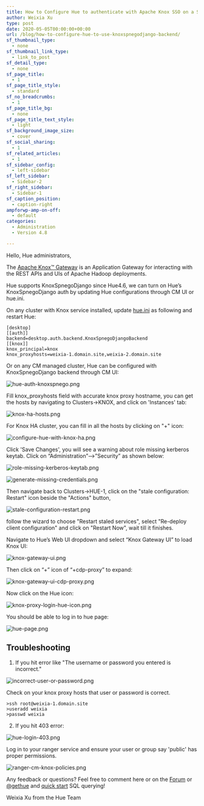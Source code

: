 ```yaml
---
title: How to Configure Hue to authenticate with Apache Knox SSO on a Secure Cluster
author: Weixia Xu
type: post
date: 2020-05-05T00:00:00+00:00
url: /blog/how-to-configure-hue-to-use-knoxspnegodjango-backend/
sf_thumbnail_type:
  - none
sf_thumbnail_link_type:
  - link_to_post
sf_detail_type:
  - none
sf_page_title:
  - 1
sf_page_title_style:
  - standard
sf_no_breadcrumbs:
  - 1
sf_page_title_bg:
  - none
sf_page_title_text_style:
  - light
sf_background_image_size:
  - cover
sf_social_sharing:
  - 1
sf_related_articles:
  - 1
sf_sidebar_config:
  - left-sidebar
sf_left_sidebar:
  - Sidebar-2
sf_right_sidebar:
  - Sidebar-1
sf_caption_position:
  - caption-right
ampforwp-amp-on-off:
  - default
categories:
  - Administration
  - Version 4.8

---
```

Hello, Hue administrators,

The [Apache Knox™ Gateway](https://knox.apache.org/) is an Application Gateway for interacting with the REST APIs
 and UIs of Apache Hadoop deployments.

Hue supports KnoxSpnegoDjango since Hue4.6, we can turn on Hue’s KnoxSpnegoDjango auth by updating Hue configurations
 through CM UI or hue.ini.

On any cluster with Knox service installed, update [hue.ini](https://docs.gethue.com/administrator/configuration/) as following and restart Hue:

    [desktop]
    [[auth]]
    backend=desktop.auth.backend.KnoxSpnegoDjangoBackend
    [[knox]]
    knox_principal=knox
    knox_proxyhosts=weixia-1.domain.site,weixia-2.domain.site

Or on any CM managed cluster, Hue can be configured with KnoxSpnegoDjango backend through CM UI:

![hue-auth-knoxspnego.png](https://cdn.gethue.com/uploads/2020/05/hue-auth-knoxspnego.png)

Fill knox_proxyhosts field with accurate knox proxy hostname, you can get the hosts by navigating to Clusters->KNOX, and
click on 'Instances' tab:

![knox-ha-hosts.png](https://cdn.gethue.com/uploads/2020/05/knox-ha-hosts.png)

For Knox HA cluster, you can fill in all the hosts by clicking on "+" icon:

![configure-hue-with-knox-ha.png](https://cdn.gethue.com/uploads/2020/05/configure-hue-with-knox-ha.png)

Click 'Save Changes', you will see a warning about role missing kerberos keytab. Click on “Administration”-->”Security”
 as shown below:
 
![role-missing-kerberos-keytab.png](https://cdn.gethue.com/uploads/2020/05/role-missing-kerberos-keytab.png)

![generate-missing-credentials.png](https://cdn.gethue.com/uploads/2020/05/generate-missing-credentials.png)

Then navigate back to Clusters->HUE-1, click on the "stale configuration: Restart" icon beside the "Actions" button,

![stale-configuration-restart.png](https://cdn.gethue.com/uploads/2020/05/stale-configuration-restart.png)

follow the wizard to choose "Restart staled services", select "Re-deploy client configuration" and click on "Restart Now",
wait till it finishes.

Navigate to Hue’s Web UI dropdown and select “Knox Gateway UI” to load Knox UI:

![knox-gateway-ui.png](https://cdn.gethue.com/uploads/2020/05/knox-gateway-ui.png)

Then click on “+” icon of “+cdp-proxy” to expand:

![knox-gateway-ui-cdp-proxy.png](https://cdn.gethue.com/uploads/2020/05/knox-gateway-ui-cdp-proxy.png)

Now click on the Hue icon:

![knox-proxy-login-hue-icon.png](https://cdn.gethue.com/uploads/2020/05/knox-proxy-login-hue-icon.png)

You should be able to log in to hue page:

![hue-page.png](https://cdn.gethue.com/uploads/2020/05/hue-page.png)


## Troubleshooting

1. If you hit error like "The username or password you entered is incorrect."

![incorrect-user-or-password.png](https://cdn.gethue.com/uploads/2020/05/incorrect-user-or-password.png)

Check on your knox proxy hosts that user or password is correct.

    >ssh root@weixia-1.domain.site
    >useradd weixia
    >passwd weixia

2. If you hit 403 error:

![hue-login-403.png](https://cdn.gethue.com/uploads/2020/05/hue-login-403.png)

Log in to your ranger service and ensure your user or group say 'public' has proper permissions.

![ranger-cm-knox-policies.png](https://cdn.gethue.com/uploads/2020/05/ranger-cm-knox-policies.png)

Any feedback or questions? Feel free to comment here or on the [Forum](https://discourse.gethue.com/) or
[@gethue](https://twitter.com/gethue) and [quick start](https://docs.gethue.com/quickstart/) SQL querying!

Weixia Xu from the Hue Team